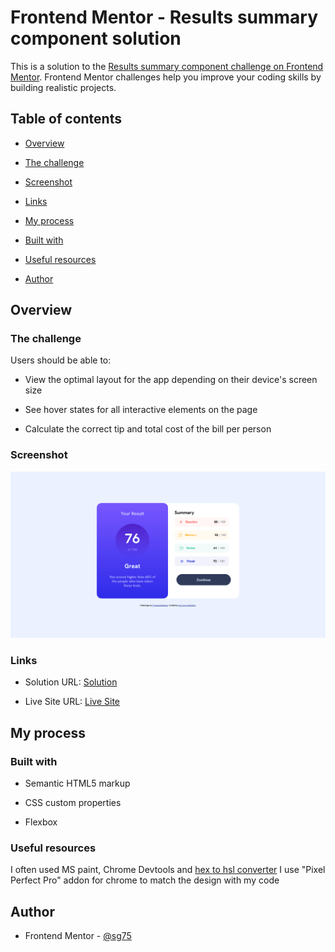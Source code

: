 # Frontend Mentor - Results summary component solution

This is a solution to the [Results summary component challenge on Frontend Mentor](https://www.frontendmentor.io/challenges/results-summary-component-CE_K6s0maV). Frontend Mentor challenges help you improve your coding skills by building realistic projects.

## Table of contents

- [Overview](#overview)

- [The challenge](#the-challenge)

- [Screenshot](#screenshot)

- [Links](#links)

- [My process](#my-process)

- [Built with](#built-with)

- [Useful resources](#useful-resources)

- [Author](#author)

## Overview

### The challenge

Users should be able to:

- View the optimal layout for the app depending on their device's screen size

- See hover states for all interactive elements on the page

- Calculate the correct tip and total cost of the bill per person

### Screenshot

![Screenshot](./Screenshot.png)

### Links

- Solution URL: [Solution](https://github.com/SG75/result-summary-component)

- Live Site URL: [Live Site](https://result-summary-component-azure.vercel.app/)

## My process

### Built with

- Semantic HTML5 markup

- CSS custom properties

- Flexbox

### Useful resources

I often used MS paint, Chrome Devtools and <a href="https://htmlcolors.com/hex-to-hsl" target="__blank">hex to hsl converter</a>
I use "Pixel Perfect Pro" addon for chrome to match the design with my code

## Author

- Frontend Mentor - [@sg75](https://www.frontendmentor.io/profile/sg75)
